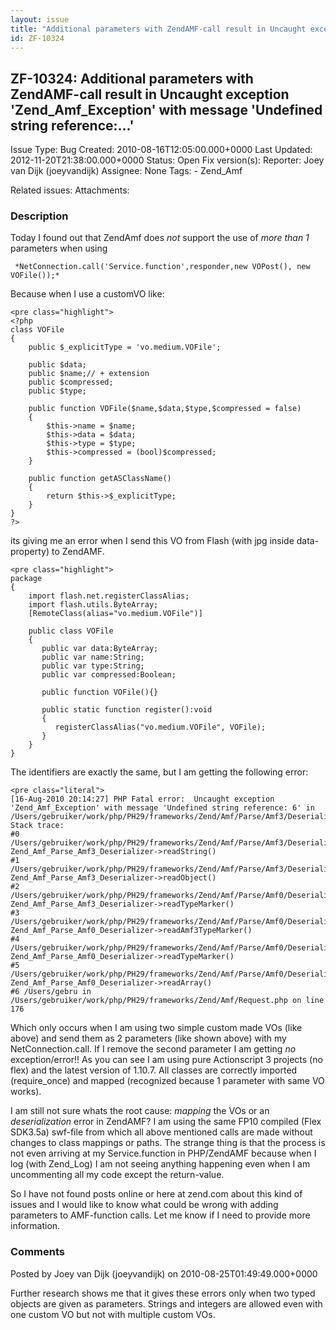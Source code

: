 ```yaml
---
layout: issue
title: "Additional parameters with ZendAMF-call result in Uncaught exception 'Zend_Amf_Exception' with message 'Undefined string reference:...'"
id: ZF-10324
---
```


ZF-10324: Additional parameters with ZendAMF-call result in Uncaught exception 'Zend\_Amf\_Exception' with message 'Undefined string reference:...'
---------------------------------------------------------------------------------------------------------------------------------------------------

 Issue Type: Bug Created: 2010-08-16T12:05:00.000+0000 Last Updated: 2012-11-20T21:38:00.000+0000 Status: Open Fix version(s): 
 Reporter:  Joey van Dijk (joeyvandijk)  Assignee:  None  Tags: - Zend\_Amf
 
 Related issues: 
 Attachments: 
### Description

Today I found out that ZendAmf does _not_ support the use of _more than 1_ parameters when using

 
     *NetConnection.call('Service.function',responder,new VOPost(), new VOFile());*


Because when I use a customVO like:

 
    <pre class="highlight">
    <?php
    class VOFile
    {
        public $_explicitType = 'vo.medium.VOFile';
    
        public $data;
        public $name;// + extension
        public $compressed;
        public $type;
    
        public function VOFile($name,$data,$type,$compressed = false)
        {
            $this->name = $name;
            $this->data = $data;
            $this->type = $type;
            $this->compressed = (bool)$compressed;
        }
    
        public function getASClassName()
        {
            return $this->$_explicitType;
        }
    }
    ?>


its giving me an error when I send this VO from Flash (with jpg inside data-property) to ZendAMF.

 
    <pre class="highlight">
    package
    {
        import flash.net.registerClassAlias;
        import flash.utils.ByteArray;
        [RemoteClass(alias="vo.medium.VOFile")]
     
        public class VOFile
        {
           public var data:ByteArray;
           public var name:String;
           public var type:String;
           public var compressed:Boolean;      
            
           public function VOFile(){}
            
           public static function register():void
           {      
              registerClassAlias("vo.medium.VOFile", VOFile);
           }        
        }
    }


The identifiers are exactly the same, but I am getting the following error:

 
    <pre class="literal"> 
    [16-Aug-2010 20:14:27] PHP Fatal error:  Uncaught exception 'Zend_Amf_Exception' with message 'Undefined string reference: 6' in /Users/gebruiker/work/php/PH29/frameworks/Zend/Amf/Parse/Amf3/Deserializer.php:186
    Stack trace:
    #0 /Users/gebruiker/work/php/PH29/frameworks/Zend/Amf/Parse/Amf3/Deserializer.php(372): Zend_Amf_Parse_Amf3_Deserializer->readString()
    #1 /Users/gebruiker/work/php/PH29/frameworks/Zend/Amf/Parse/Amf3/Deserializer.php(103): Zend_Amf_Parse_Amf3_Deserializer->readObject()
    #2 /Users/gebruiker/work/php/PH29/frameworks/Zend/Amf/Parse/Amf0/Deserializer.php(293): Zend_Amf_Parse_Amf3_Deserializer->readTypeMarker()
    #3 /Users/gebruiker/work/php/PH29/frameworks/Zend/Amf/Parse/Amf0/Deserializer.php(130): Zend_Amf_Parse_Amf0_Deserializer->readAmf3TypeMarker()
    #4 /Users/gebruiker/work/php/PH29/frameworks/Zend/Amf/Parse/Amf0/Deserializer.php(217): Zend_Amf_Parse_Amf0_Deserializer->readTypeMarker()
    #5 /Users/gebruiker/work/php/PH29/frameworks/Zend/Amf/Parse/Amf0/Deserializer.php(106): Zend_Amf_Parse_Amf0_Deserializer->readArray()
    #6 /Users/gebru in /Users/gebruiker/work/php/PH29/frameworks/Zend/Amf/Request.php on line 176


Which only occurs when I am using two simple custom made VOs (like above) and send them as 2 parameters (like shown above) with my NetConnection.call. If I remove the second parameter I am getting _no_ exception/error!! As you can see I am using pure Actionscript 3 projects (no flex) and the latest version of 1.10.7. All classes are correctly imported (require\_once) and mapped (recognized because 1 parameter with same VO works).

I am still not sure whats the root cause: _mapping_ the VOs or an _deserialization_ error in ZendAMF? I am using the same FP10 compiled (Flex SDK3.5a) swf-file from which all above mentioned calls are made without changes to class mappings or paths. The strange thing is that the process is not even arriving at my Service.function in PHP/ZendAMF because when I log (with Zend\_Log) I am not seeing anything happening even when I am uncommenting all my code except the return-value.

So I have not found posts online or here at zend.com about this kind of issues and I would like to know what could be wrong with adding parameters to AMF-function calls. Let me know if I need to provide more information.

 

 

### Comments

Posted by Joey van Dijk (joeyvandijk) on 2010-08-25T01:49:49.000+0000

Further research shows me that it gives these errors only when two typed objects are given as parameters. Strings and integers are allowed even with one custom VO but not with multiple custom VOs.

 

 